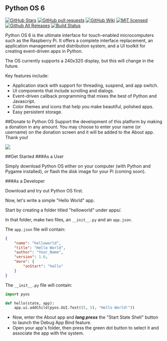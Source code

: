 Python OS 6 
---

[![GitHub Stars](https://img.shields.io/github/stars/furmada/pythonos.svg)](https://github.com/furmada/pythonos/stargazers)
[![GitHub pull requests](https://img.shields.io/github/issues/furmada/pythonos.svg)](https://github.com/furmada/PythonOS/issues)
[![GitHub Wiki](https://img.shields.io/badge/project-wiki-ff69b4.svg)](https://github.com/furmada/pythonos/wiki/Home)
[![MIT licensed](https://img.shields.io/badge/license-MIT-blue.svg)](https://raw.githubusercontent.com/furmada/PythonOS/master/LICENSE)
[![Github All Releases](https://img.shields.io/github/downloads/furmada/pythonos/total.svg?maxAge=2592000)](https://github.com/furmada/PythonOS/releases)
[![Build Status](https://travis-ci.org/furmada/PythonOS.svg?branch=master)](https://travis-ci.org/furmada/PythonOS)

Python OS 6 is the ultimate interface for touch-enabled microcomputers such as the Raspberry Pi. It offers a complete interface replacement, an application management and distribution system, and a UI toolkit for creating event-driven apps in Python.

The OS currently supports a 240x320 display, but this will change in the future.

Key features include:
* Application stack with support for threading, suspend, and app switch.
* UI components that include scrolling and dialogs.
* Event-driven callback programming that mixes the best of Python and Javascript.
* Color themes and icons that help you make beautiful, polished apps.
* Easy persistent storage.

##Donate to Python OS
Support the development of this platform by making a donation in any amount. You may choose to enter your name (or username) on the donation screen and it will be added to the About app. Thank you!

[![](https://www.paypalobjects.com/en_US/i/btn/btn_donateCC_LG.gif)](https://www.paypal.com/cgi-bin/webscr?cmd=_s-xclick&hosted_button_id=D3S2P7GMS8MZJ)

##Get Started
###As a User

Simply download Python OS either on your computer (with Python and Pygame installed), or flash the disk image for your Pi (coming soon).

###As a Developer

Download and try out Python OS first.

Now, let's write a simple "Hello World" app.

Start by creating a folder titled "helloworld" under apps/.

In that folder, make two files, an `__init__.py` and an `app.json`.

The `app.json` file will contain:
```json
{
	"name": "helloworld",
	"title": "Hello World",
	"author": "Your_Name",
	"version": 1.0,
	"more": {
		"onStart": "hello"
	}
}
```

The `__init__.py` file will contain:
```python
import pyos

def hello(state, app):
	app.ui.addChild(pyos.GUI.Text((5, 5), "Hello World!"))
```

- Now, enter the About app and ***long press*** the "Start State Shell" button to launch the Debug App Bind feature.
- Open your app's folder, then press the green dot button to select it and associate the app with the system. 

